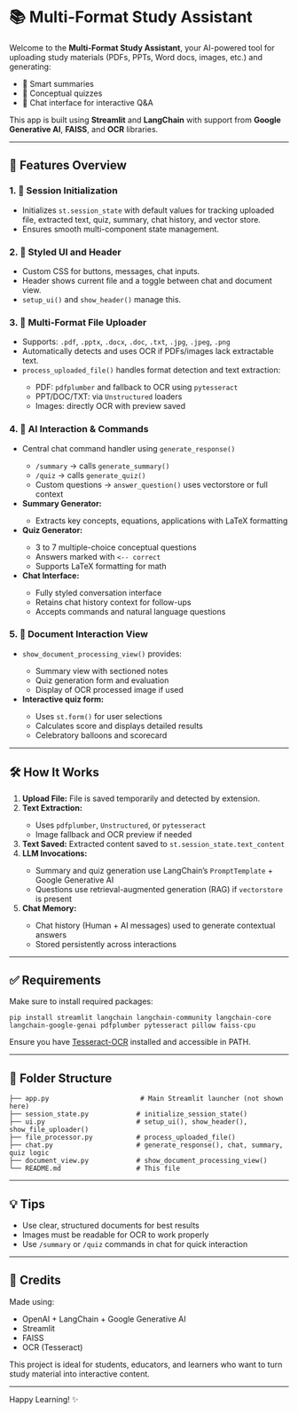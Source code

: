 <h1>📚 Multi-Format Study Assistant</h1>

<p>Welcome to the <strong>Multi-Format Study Assistant</strong>, your AI-powered tool for uploading study materials (PDFs, PPTs, Word docs, images, etc.) and generating:</p>

<ul>
  <li>📝 Smart summaries</li>
  <li>🧠 Conceptual quizzes</li>
  <li>💬 Chat interface for interactive Q&A</li>
</ul>

<p>This app is built using <strong>Streamlit</strong> and <strong>LangChain</strong> with support from <strong>Google Generative AI</strong>, <strong>FAISS</strong>, and <strong>OCR</strong> libraries.</p>

<hr>

<h2>🚀 Features Overview</h2>

<h3>1. 🔄 Session Initialization</h3>
<ul>
  <li>Initializes <code>st.session_state</code> with default values for tracking uploaded file, extracted text, quiz, summary, chat history, and vector store.</li>
  <li>Ensures smooth multi-component state management.</li>
</ul>

<h3>2. 🎨 Styled UI and Header</h3>
<ul>
  <li>Custom CSS for buttons, messages, chat inputs.</li>
  <li>Header shows current file and a toggle between chat and document view.</li>
  <li><code>setup_ui()</code> and <code>show_header()</code> manage this.</li>
</ul>

<h3>3. 📂 Multi-Format File Uploader</h3>
<ul>
  <li>Supports: <code>.pdf</code>, <code>.pptx</code>, <code>.docx</code>, <code>.doc</code>, <code>.txt</code>, <code>.jpg</code>, <code>.jpeg</code>, <code>.png</code></li>
  <li>Automatically detects and uses OCR if PDFs/images lack extractable text.</li>
  <li><code>process_uploaded_file()</code> handles format detection and text extraction:</li>
  <ul>
    <li>PDF: <code>pdfplumber</code> and fallback to OCR using <code>pytesseract</code></li>
    <li>PPT/DOC/TXT: via <code>Unstructured</code> loaders</li>
    <li>Images: directly OCR with preview saved</li>
  </ul>
</ul>

<h3>4. 🧠 AI Interaction & Commands</h3>
<ul>
  <li>Central chat command handler using <code>generate_response()</code></li>
  <ul>
    <li><code>/summary</code> → calls <code>generate_summary()</code></li>
    <li><code>/quiz</code> → calls <code>generate_quiz()</code></li>
    <li>Custom questions → <code>answer_question()</code> uses vectorstore or full context</li>
  </ul>
  <li><strong>Summary Generator:</strong></li>
  <ul>
    <li>Extracts key concepts, equations, applications with LaTeX formatting</li>
  </ul>
  <li><strong>Quiz Generator:</strong></li>
  <ul>
    <li>3 to 7 multiple-choice conceptual questions</li>
    <li>Answers marked with <code>&lt;-- correct</code></li>
    <li>Supports LaTeX formatting for math</li>
  </ul>
  <li><strong>Chat Interface:</strong></li>
  <ul>
    <li>Fully styled conversation interface</li>
    <li>Retains chat history context for follow-ups</li>
    <li>Accepts commands and natural language questions</li>
  </ul>
</ul>

<h3>5. 📑 Document Interaction View</h3>
<ul>
  <li><code>show_document_processing_view()</code> provides:</li>
  <ul>
    <li>Summary view with sectioned notes</li>
    <li>Quiz generation form and evaluation</li>
    <li>Display of OCR processed image if used</li>
  </ul>
  <li><strong>Interactive quiz form:</strong></li>
  <ul>
    <li>Uses <code>st.form()</code> for user selections</li>
    <li>Calculates score and displays detailed results</li>
    <li>Celebratory balloons and scorecard</li>
  </ul>
</ul>

<hr>

<h2>🛠️ How It Works</h2>
<ol>
  <li><strong>Upload File:</strong> File is saved temporarily and detected by extension.</li>
  <li><strong>Text Extraction:</strong></li>
  <ul>
    <li>Uses <code>pdfplumber</code>, <code>Unstructured</code>, or <code>pytesseract</code></li>
    <li>Image fallback and OCR preview if needed</li>
  </ul>
  <li><strong>Text Saved:</strong> Extracted content saved to <code>st.session_state.text_content</code></li>
  <li><strong>LLM Invocations:</strong></li>
  <ul>
    <li>Summary and quiz generation use LangChain’s <code>PromptTemplate</code> + Google Generative AI</li>
    <li>Questions use retrieval-augmented generation (RAG) if <code>vectorstore</code> is present</li>
  </ul>
  <li><strong>Chat Memory:</strong></li>
  <ul>
    <li>Chat history (Human + AI messages) used to generate contextual answers</li>
    <li>Stored persistently across interactions</li>
  </ul>
</ol>

<hr>

<h2>✅ Requirements</h2>
<p>Make sure to install required packages:</p>
<pre><code>pip install streamlit langchain langchain-community langchain-core langchain-google-genai pdfplumber pytesseract pillow faiss-cpu
</code></pre>
<p>Ensure you have <a href="https://github.com/tesseract-ocr/tesseract">Tesseract-OCR</a> installed and accessible in PATH.</p>

<hr>

<h2>📌 Folder Structure</h2>
<pre><code>├── app.py                       # Main Streamlit launcher (not shown here)
├── session_state.py            # initialize_session_state()
├── ui.py                       # setup_ui(), show_header(), show_file_uploader()
├── file_processor.py           # process_uploaded_file()
├── chat.py                     # generate_response(), chat, summary, quiz logic
├── document_view.py            # show_document_processing_view()
└── README.md                   # This file
</code></pre>

<hr>

<h2>💡 Tips</h2>
<ul>
  <li>Use clear, structured documents for best results</li>
  <li>Images must be readable for OCR to work properly</li>
  <li>Use <code>/summary</code> or <code>/quiz</code> commands in chat for quick interaction</li>
</ul>

<hr>

<h2>🙌 Credits</h2>
<p>Made using:</p>
<ul>
  <li>OpenAI + LangChain + Google Generative AI</li>
  <li>Streamlit</li>
  <li>FAISS</li>
  <li>OCR (Tesseract)</li>
</ul>

<p>This project is ideal for students, educators, and learners who want to turn study material into interactive content.</p>

<hr>

<p>Happy Learning! ✨</p>

